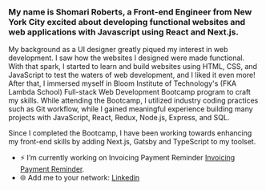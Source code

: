 ### My name is Shomari Roberts, a Front-end Engineer from New York City excited about developing functional websites and web applications with Javascript using React and Next.js.

My background as a UI designer greatly piqued my interest in web development. I saw how the websites I designed were made functional. With that spark, I started to learn and build websites using HTML, CSS, and JavaScript to test the waters of web development, and I liked it even more! After that, I immersed myself in Bloom Institute of Technology's (FKA Lambda School) Full-stack Web Development Bootcamp program to craft my skills. While attending the Bootcamp, I utilized industry coding practices such as Git workflow, while I gained meaningful experience building many projects with JavaScript, React, Redux, Node.js, Express, and SQL.

Since I completed the Bootcamp, I have been working towards enhancing my front-end skills by adding Next.js, Gatsby and TypeScript to my toolset.


- ⚡  I’m currently working on Invoicing Payment Reminder [Invoicing Payment Reminder](https://github.com/slroberts/next-invoicing-payment-reminder).
- 🌐  Add me to your network: [Linkedin](https://www.linkedin.com/in/shomariroberts/)



<!-- ### [![Anurag's github stats](https://github-readme-stats.vercel.app/api?username=slroberts)](https://github.com/anuraghazra/github-readme-stats)

**slroberts/slroberts** is a ✨ _special_ ✨ repository because its `README.md` (this file) appears on your GitHub profile.

Here are some ideas to get you started:

- 🔭 I’m currently working on ...
- 🌱 I’m currently learning ...
- 👯 I’m looking to collaborate on ...
- 🤔 I’m looking for help with ...
- 💬 Ask me about ...
- 📫 How to reach me: ...
- 😄 Pronouns: ...
- ⚡ Fun fact: ...
-->
